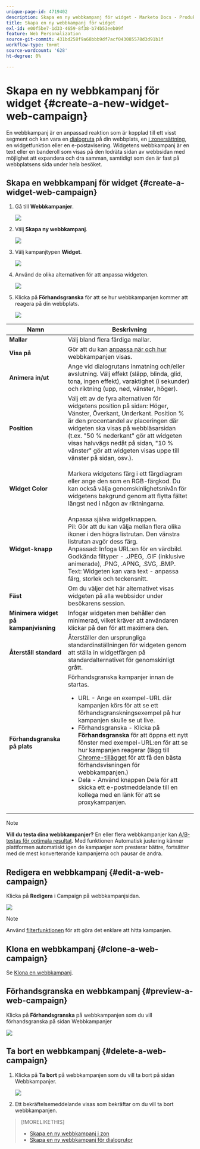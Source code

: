 ```yaml
---
unique-page-id: 4719402
description: Skapa en ny webbkampanj för widget - Marketo Docs - Produktdokumentation
title: Skapa en ny webbkampanj för widget
exl-id: e00f5be7-1d33-4659-8f38-b74b53eeb09f
feature: Web Personalization
source-git-commit: 431bd258f9a68bbb9df7acf043085578d3d91b1f
workflow-type: tm+mt
source-wordcount: '628'
ht-degree: 0%

---
```


# Skapa en ny webbkampanj för widget {#create-a-new-widget-web-campaign}

En webbkampanj är en anpassad reaktion som är kopplad till ett visst segment och kan vara en [dialogruta](/help/marketo/product-docs/web-personalization/working-with-web-campaigns/create-a-new-dialog-web-campaign.md) på din webbplats, en [ i zonersättning](/help/marketo/product-docs/web-personalization/working-with-web-campaigns/create-a-new-in-zone-web-campaign.md), en widgetfunktion eller en e-postavisering. Widgetens webbkampanj är en text eller en banderoll som visas på den lodräta sidan av webbsidan med möjlighet att expandera och dra samman, samtidigt som den är fast på webbplatsens sida under hela besöket.

## Skapa en webbkampanj för widget {#create-a-widget-web-campaign}

1. Gå till **Webbkampanjer**.

   ![](assets/image2016-8-18-15-3a57-3a46.png)

1. Välj **Skapa ny webbkampanj**.

   ![](assets/create-new-web-campaign-hand-1.png)

1. Välj kampanjtypen **Widget**.

   ![](assets/3.png)

1. Använd de olika alternativen för att anpassa widgeten.

   ![](assets/4.png)

1. Klicka på **Förhandsgranska** för att se hur webbkampanjen kommer att reagera på din webbplats.

   ![](assets/preview.png)

<table> 
 <thead> 
  <tr> 
   <th colspan="1" rowspan="1">Namn</th> 
   <th colspan="1" rowspan="1">Beskrivning</th> 
  </tr> 
 </thead> 
 <tbody> 
  <tr> 
   <td colspan="1"><strong>Mallar</strong></td> 
   <td colspan="1">Välj bland flera färdiga mallar.</td> 
  </tr> 
  <tr> 
   <td colspan="1"><strong>Visa på</strong></td> 
   <td colspan="1">Gör att du kan <a href="/help/marketo/product-docs/web-personalization/working-with-web-campaigns/set-how-your-web-campaign-displays.md" rel="nofollow">anpassa när och hur</a> webbkampanjen visas.</td> 
  </tr> 
  <tr> 
   <td colspan="1"><strong>Animera in/ut</strong></td> 
   <td colspan="1">Ange vid dialogrutans inmatning och/eller avslutning. Välj effekt (släpp, blinda, glid, tona, ingen effekt), varaktighet (i sekunder) och riktning (upp, ned, vänster, höger).</td> 
  </tr> 
  <tr> 
   <td colspan="1"><strong>Position</strong></td> 
   <td colspan="1">Välj ett av de fyra alternativen för widgetens position på sidan: Höger, Vänster, Överkant, Underkant. Position % är den procentandel av placeringen där widgeten ska visas på webbläsarsidan (t.ex. "50 % nederkant" gör att widgeten visas halvvägs nedåt på sidan, "10 % vänster" gör att widgeten visas uppe till vänster på sidan, osv.).<br></td> 
  </tr> 
  <tr> 
   <td colspan="1" rowspan="1"><strong>Widget Color</strong></td> 
   <td colspan="1" rowspan="1"><p>Markera widgetens färg i ett färgdiagram eller ange den som en RGB-färgkod. Du kan också välja genomskinlighetsnivån för widgetens bakgrund genom att flytta fältet längst ned i någon av riktningarna.</p></td> 
  </tr> 
  <tr> 
   <td colspan="1" rowspan="1"><p><strong>Widget-knapp</strong><br></p></td> 
   <td colspan="1" rowspan="1">Anpassa själva widgetknappen.<br>Pil: Gör att du kan välja mellan flera olika ikoner i den högra listrutan. Den vänstra listrutan avgör dess färg.<br>Anpassad: Infoga URL:en för en värdbild. Godkända filtyper - .JPEG, .GIF (inklusive animerade), .PNG, .APNG, .SVG, .BMP.<br>Text: Widgeten kan vara text - anpassa färg, storlek och teckensnitt.</td> 
  </tr> 
  <tr> 
   <td colspan="1"><strong>Fäst</strong></td> 
   <td colspan="1">Om du väljer det här alternativet visas widgeten på alla webbsidor under besökarens session.</td> 
  </tr> 
  <tr> 
   <td colspan="1"><strong>Minimera widget på kampanjvisning</strong></td> 
   <td colspan="1">Infogar widgeten men behåller den minimerad, vilket kräver att användaren klickar på den för att maximera den.</td> 
  </tr> 
  <tr> 
   <td colspan="1"><strong>Återställ standard </strong></td> 
   <td colspan="1">Återställer den ursprungliga standardinställningen för widgeten genom att ställa in widgetfärgen på standardalternativet för genomskinligt grått.</td> 
  </tr> 
  <tr> 
   <td colspan="1"><strong>Förhandsgranska på plats </strong></td> 
   <td colspan="1">Förhandsgranska kampanjer innan de startas.<br> 
    <ul> 
     <li>URL - Ange en exempel-URL där kampanjen körs för att se ett förhandsgranskningsexempel på hur kampanjen skulle se ut live.</li> 
     <li>Förhandsgranska - Klicka på <strong>Förhandsgranska </strong> för att öppna ett nytt fönster med exempel-URL:en för att se hur kampanjen reagerar (lägg till <a href="https://chrome.google.com/extensions/detail/ldiddonjplchallbngbccbfdfeldohkj?hl=en" rel="nofollow">Chrome-tillägget</a> för att få den bästa förhandsvisningen för webbkampanjen.) </li> 
     <li>Dela - Använd knappen Dela för att skicka ett e-postmeddelande till en kollega med en länk för att se proxykampanjen.</li> 
    </ul></td> 
  </tr> 
 </tbody> 
</table>

>[!NOTE]
>
>**Vill du testa dina webbkampanjer?** En eller flera webbkampanjer kan [A/B-testas för optimala resultat](/help/marketo/product-docs/web-personalization/working-with-web-campaigns/ab-test-your-web-campaign.md). Med funktionen Automatisk justering känner plattformen automatiskt igen de kampanjer som presterar bättre, fortsätter med de mest konverterande kampanjerna och pausar de andra.

## Redigera en webbkampanj {#edit-a-web-campaign}

Klicka på **Redigera** i Campaign på webbkampanjsidan.

![](assets/image2016-11-4-13-3a2-3a20.png)

>[!NOTE]
>
>Använd [filterfunktionen](/help/marketo/product-docs/web-personalization/working-with-web-campaigns/filter-web-campaigns.md) för att göra det enklare att hitta kampanjen.

## Klona en webbkampanj {#clone-a-web-campaign}

Se [Klona en webbkampanj](/help/marketo/product-docs/web-personalization/working-with-web-campaigns/clone-a-web-campaign.md).

## Förhandsgranska en webbkampanj {#preview-a-web-campaign}

Klicka på **Förhandsgranska** på webbkampanjen som du vill förhandsgranska på sidan Webbkampanjer

![](assets/widget-campaign-preview-hand.png)

## Ta bort en webbkampanj {#delete-a-web-campaign}

1. Klicka på **Ta bort** på webbkampanjen som du vill ta bort på sidan Webbkampanjer.

   ![](assets/widget-campaign-delete-hand.png)

1. Ett bekräftelsemeddelande visas som bekräftar om du vill ta bort webbkampanjen.

>[!MORELIKETHIS]
>
>* [Skapa en ny webbkampanj i zon](/help/marketo/product-docs/web-personalization/working-with-web-campaigns/create-a-new-in-zone-web-campaign.md)
>* [Skapa en ny webbkampanj för dialogrutor](/help/marketo/product-docs/web-personalization/working-with-web-campaigns/create-a-new-dialog-web-campaign.md)
